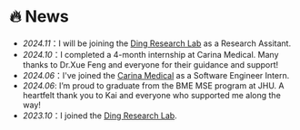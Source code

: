 # 🔥 News
- *2024.11*：I will be joining the [Ding Research Lab](https://dinglab.jh.edu/) as a Research Assitant.
- *2024.10*：I completed a 4-month internship at Carina Medical. Many thanks to Dr.Xue Feng and everyone for their guidance and support!
- *2024.06*：I've joined the [Carina Medical](https://www.carinaai.com/) as a Software Engineer Intern.
- *2024.06*: I’m proud to graduate from the BME MSE program at JHU. A heartfelt thank you to Kai and everyone who supported me along the way!
- *2023.10*：I joined the [Ding Research Lab](https://dinglab.jh.edu/).
